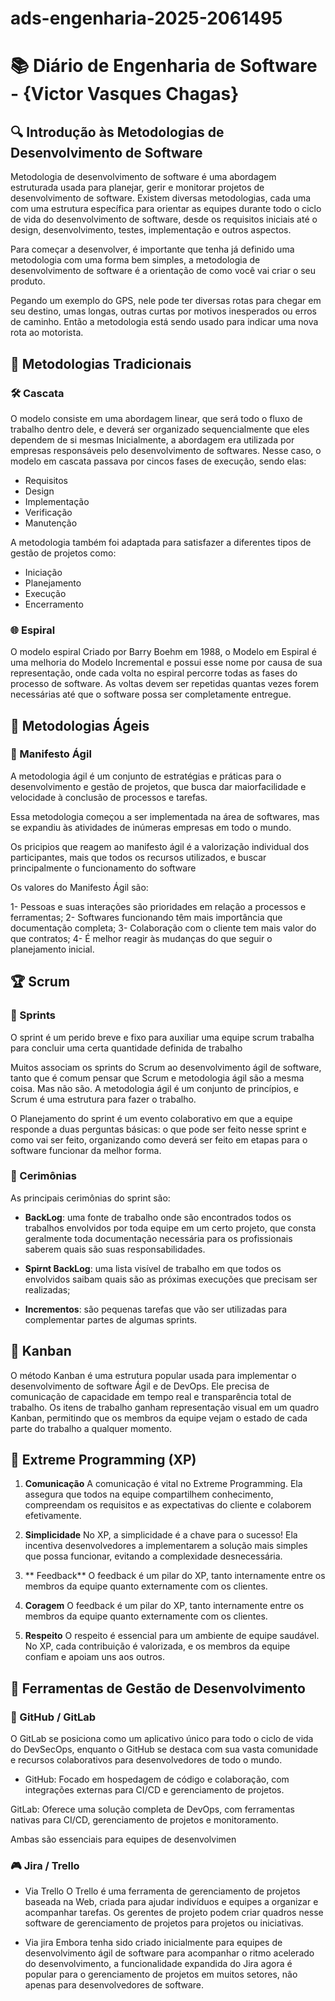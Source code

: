 # ads-engenharia-2025-2061495
# 📚 Diário de Engenharia de Software - {Victor Vasques Chagas}

## 🔍 Introdução às Metodologias de Desenvolvimento de Software  
Metodologia de desenvolvimento de software é uma abordagem estruturada usada para planejar, gerir e monitorar projetos de desenvolvimento de software. Existem diversas metodologias, cada uma com uma estrutura específica para orientar as equipes durante todo o ciclo de vida do desenvolvimento de software, desde os requisitos iniciais até o design, desenvolvimento, testes, implementação e outros aspectos.

Para começar a desenvolver, é importante que tenha já definido uma metodologia com uma forma bem simples, a metodologia de desenvolvimento de software é a orientação de como você vai criar o seu produto.

Pegando um exemplo do GPS, nele pode ter diversas rotas para chegar em seu destino, umas longas, outras curtas por motivos inesperados ou erros de caminho. Então a metodologia está sendo usado para indicar uma nova rota ao motorista.

## 📖 Metodologias Tradicionais  
### 🛠️ Cascata  
O modelo consiste em uma abordagem linear, que será todo o fluxo de trabalho dentro dele, e deverá ser organizado sequencialmente que eles dependem de si mesmas 
Inicialmente, a abordagem era utilizada por empresas responsáveis pelo desenvolvimento de softwares. Nesse caso, o modelo em cascata passava por cincos fases de execução, sendo elas:

* Requisitos
* Design
* Implementação
* Verificação
* Manutenção

A metodologia também foi adaptada para satisfazer a diferentes tipos de gestão de projetos como:

* Iniciação
* Planejamento
* Execução
* Encerramento

### 🌐 Espiral  
O modelo espiral Criado por Barry Boehm em 1988, o Modelo em Espiral é uma melhoria do Modelo Incremental e possui esse nome por causa de sua representação, onde cada volta no espiral percorre todas as fases do processo de software. As voltas devem ser repetidas quantas vezes forem necessárias até que o software possa ser completamente entregue.

## 💪 Metodologias Ágeis  
### 📖 Manifesto Ágil  
A metodologia ágil é um conjunto de estratégias e práticas para o desenvolvimento e gestão de projetos, que busca dar maiorfacilidade e velocidade à conclusão de processos e tarefas.

Essa metodologia começou a ser implementada na área de softwares, mas se expandiu às atividades de inúmeras empresas em todo o mundo.

Os pricipios que reagem ao manifesto ágil é a valorização individual dos participantes, mais que todos os recursos utilizados, e buscar principalmente o funcionamento do software 

Os valores do Manifesto Ágil são:

1- Pessoas e suas interações são prioridades em relação a processos e ferramentas;
2- Softwares funcionando têm mais importância que documentação completa;
3- Colaboração com o cliente tem mais valor do que contratos;
4- É melhor reagir às mudanças do que seguir o planejamento inicial.


## 🏆 Scrum  
### 📅 Sprints  
O sprint é um perido breve e fixo para auxiliar uma equipe scrum trabalha para concluir uma certa quantidade definida de trabalho 

Muitos associam os sprints do Scrum ao desenvolvimento ágil de software, tanto que é comum pensar que Scrum e metodologia ágil são a mesma coisa. Mas não são. A metodologia ágil é um conjunto de princípios, e Scrum é uma estrutura para fazer o trabalho.

O Planejamento do sprint é um evento colaborativo em que a equipe responde a duas perguntas básicas: o que pode ser feito nesse sprint e como vai ser feito, organizando como deverá ser feito em etapas para o software funcionar da melhor forma.  

### 💬 Cerimônias  
As principais cerimônias do sprint são: 

*   **BackLog**: uma fonte de trabalho onde são encontrados todos os trabalhos envolvidos por toda equipe em um certo projeto, que consta geralmente toda documentação necessária para os profissionais saberem quais são suas responsabilidades.
  
*   **Spirnt BackLog**: uma lista visível de trabalho em que todos os envolvidos saibam quais são as próximas execuções que precisam ser realizadas;

*   **Incrementos**: são pequenas tarefas que vão ser utilizadas para complementar partes de algumas sprints.


## 🎯 Kanban  
O método Kanban é uma estrutura popular usada para implementar o desenvolvimento de software Ágil e de DevOps. Ele precisa de comunicação de capacidade em tempo real e transparência total de trabalho. Os itens de trabalho ganham representação visual em um quadro Kanban, permitindo que os membros da equipe vejam o estado de cada parte do trabalho a qualquer momento.

## 🚀 Extreme Programming (XP)  

1. **Comunicação** 
A comunicação é vital no Extreme Programming. Ela assegura que todos na equipe compartilhem conhecimento, compreendam os requisitos e as expectativas do cliente e colaborem efetivamente. 

2. **Simplicidade** 
No XP, a simplicidade é a chave para o sucesso! Ela incentiva desenvolvedores a implementarem a solução mais simples que possa funcionar, evitando a complexidade desnecessária.

3. ** Feedback**
O feedback é um pilar do XP, tanto internamente entre os membros da equipe quanto externamente com os clientes.

4. **Coragem**
   O feedback é um pilar do XP, tanto internamente entre os membros da equipe quanto externamente com os clientes.

5. **Respeito**
   O respeito é essencial para um ambiente de equipe saudável. No XP, cada contribuição é valorizada, e os membros da equipe confiam e apoiam uns aos outros. 

## 🔧 Ferramentas de Gestão de Desenvolvimento  
### 💪 GitHub / GitLab  
O GitLab se posiciona como um aplicativo único para todo o ciclo de vida do DevSecOps, enquanto o GitHub se destaca com sua vasta comunidade e recursos colaborativos para desenvolvedores de todo o mundo.

* GitHub: Focado em hospedagem de código e colaboração, com integrações externas para CI/CD e gerenciamento de projetos.

GitLab: Oferece uma solução completa de DevOps, com ferramentas nativas para CI/CD, gerenciamento de projetos e monitoramento.

Ambas são essenciais para equipes de desenvolvimen
### 🎮 Jira / Trello  
* Via Trello O Trello é uma ferramenta de gerenciamento de projetos baseada na Web, criada para ajudar indivíduos e equipes a organizar e acompanhar tarefas. Os gerentes de projeto podem criar quadros nesse software de gerenciamento de projetos para projetos ou iniciativas.

* Via jira Embora tenha sido criado inicialmente para equipes de desenvolvimento ágil de software para acompanhar o ritmo acelerado do desenvolvimento, a funcionalidade expandida do Jira agora é popular para o gerenciamento de projetos em muitos setores, não apenas para desenvolvedores de software.
